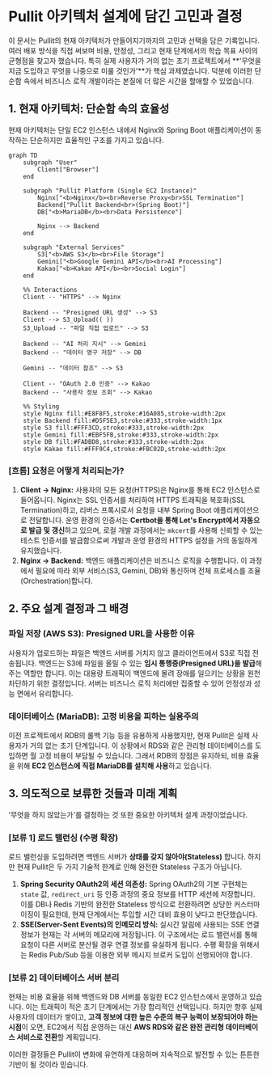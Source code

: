 # Pullit 아키텍처 설계에 담긴 고민과 결정

이 문서는 Pullit의 현재 아키텍처가 만들어지기까지의 고민과 선택을 담은 기록입니다. 여러 배포 방식을 직접 써보며 비용, 안정성, 그리고 현재 단계에서의 학습 목표 사이의 균형점을 찾고자 했습니다. 특히 실제 사용자가 거의 없는 초기 프로젝트에서 **'무엇을 지금 도입하고 무엇을 나중으로 미룰 것인가'**가 핵심 과제였습니다. 덕분에 이러한 단순함 속에서 비즈니스 로직 개발이라는 본질에 더 많은 시간을 할애할 수 있었습니다.

## 1. 현재 아키텍처: 단순함 속의 효율성

현재 아키텍처는 단일 EC2 인스턴스 내에서 Nginx와 Spring Boot 애플리케이션이 동작하는 단순하지만 효율적인 구조를 가지고 있습니다.

```mermaid
graph TD
    subgraph "User"
        Client["Browser"]
    end

    subgraph "Pullit Platform (Single EC2 Instance)"
        Nginx["<b>Nginx</b><br>Reverse Proxy<br>SSL Termination"]
        Backend["Pullit Backend<br>(Spring Boot)"]
        DB["<b>MariaDB</b><br>Data Persistence"]

        Nginx --> Backend
    end

    subgraph "External Services"
        S3["<b>AWS S3</b><br>File Storage"]
        Gemini["<b>Google Gemini API</b><br>AI Processing"]
        Kakao["<b>Kakao API</b><br>Social Login"]
    end

    %% Interactions
    Client -- "HTTPS" --> Nginx

    Backend -- "Presigned URL 생성" --> S3
    Client --> S3_Upload(( ))
    S3_Upload -- "파일 직접 업로드" --> S3

    Backend -- "AI 처리 지시" --> Gemini
    Backend -- "데이터 영구 저장" --> DB

    Gemini -- "데이터 참조" --> S3

    Client -- "OAuth 2.0 인증" --> Kakao
    Backend -- "사용자 정보 조회" --> Kakao

    %% Styling
    style Nginx fill:#E8F8F5,stroke:#16A085,stroke-width:2px
    style Backend fill:#D5F5E3,stroke:#333,stroke-width:1px
    style S3 fill:#FFF3CD,stroke:#333,stroke-width:2px
    style Gemini fill:#EBF5FB,stroke:#333,stroke-width:2px
    style DB fill:#FADBD8,stroke:#333,stroke-width:2px
    style Kakao fill:#FFF9C4,stroke:#FBC02D,stroke-width:2px
```

### [흐름] 요청은 어떻게 처리되는가?

1.  **Client → Nginx:** 사용자의 모든 요청(HTTPS)은 Nginx를 통해 EC2 인스턴스로 들어옵니다. Nginx는 SSL 인증서를 처리하여 HTTPS 트래픽을 복호화(SSL Termination)하고, 리버스 프록시로서 요청을 내부 Spring Boot 애플리케이션으로 전달합니다. 운영 환경의 인증서는 **Certbot을 통해 Let's Encrypt에서 자동으로 발급 및 갱신**하고 있으며, 로컬 개발 과정에서는 `mkcert`를 사용해 신뢰할 수 있는 테스트 인증서를 발급함으로써 개발과 운영 환경의 HTTPS 설정을 거의 동일하게 유지했습니다.
2.  **Nginx → Backend:** 백엔드 애플리케이션은 비즈니스 로직을 수행합니다. 이 과정에서 필요에 따라 외부 서비스(S3, Gemini, DB)와 통신하며 전체 프로세스를 조율(Orchestration)합니다.

## 2. 주요 설계 결정과 그 배경

### 파일 저장 (AWS S3): Presigned URL을 사용한 이유

사용자가 업로드하는 파일은 백엔드 서버를 거치지 않고 클라이언트에서 S3로 직접 전송됩니다. 백엔드는 S3에 파일을 올릴 수 있는 **임시 통행증(Presigned URL)을 발급**해주는 역할만 합니다. 이는 대용량 트래픽이 백엔드에 몰려 장애를 일으키는 상황을 원천 차단하기 위한 결정입니다. 서버는 비즈니스 로직 처리에만 집중할 수 있어 안정성과 성능 면에서 유리합니다.

### 데이터베이스 (MariaDB): 고정 비용을 피하는 실용주의

이전 프로젝트에서 RDB의 롤백 기능 등을 유용하게 사용했지만, 현재 Pullit은 실제 사용자가 거의 없는 초기 단계입니다. 이 상황에서 RDS와 같은 관리형 데이터베이스를 도입하면 월 고정 비용이 부담될 수 있습니다. 그래서 RDB의 장점은 유지하되, 비용 효율을 위해 **EC2 인스턴스에 직접 MariaDB를 설치해 사용**하고 있습니다.

## 3. 의도적으로 보류한 것들과 미래 계획

'무엇을 하지 않았는가'를 결정하는 것 또한 중요한 아키텍처 설계 과정이었습니다.

### [보류 1] 로드 밸런싱 (수평 확장)

로드 밸런싱을 도입하려면 백엔드 서버가 **상태를 갖지 않아야(Stateless)** 합니다. 하지만 현재 Pullit은 두 가지 기술적 한계로 인해 완전한 Stateless 구조가 아닙니다.

1.  **Spring Security OAuth2의 세션 의존성:** Spring OAuth2의 기본 구현체는 `state` 값, `redirect_uri` 등 인증 과정의 중요 정보를 HTTP 세션에 저장합니다. 이를 DB나 Redis 기반의 완전한 Stateless 방식으로 전환하려면 상당한 커스터마이징이 필요한데, 현재 단계에서는 투입할 시간 대비 효용이 낮다고 판단했습니다.
2.  **SSE(Server-Sent Events)의 인메모리 방식:** 실시간 알림에 사용되는 SSE 연결 정보가 현재는 각 서버의 메모리에 저장됩니다. 이 구조에서는 로드 밸런서를 통해 요청이 다른 서버로 분산될 경우 연결 정보를 유실하게 됩니다. 수평 확장을 위해서는 Redis Pub/Sub 등을 이용한 외부 메시지 브로커 도입이 선행되어야 합니다.

### [보류 2] 데이터베이스 서버 분리

현재는 비용 효율을 위해 백엔드와 DB 서버를 동일한 EC2 인스턴스에서 운영하고 있습니다. 이는 트래픽이 적은 초기 단계에서는 가장 합리적인 선택입니다. 하지만 향후 실제 사용자의 데이터가 쌓이고, **고객 정보에 대한 높은 수준의 복구 능력이 보장되어야 하는 시점**이 오면, EC2에서 직접 운영하는 대신 **AWS RDS와 같은 완전 관리형 데이터베이스 서비스로 전환**할 계획입니다.

이러한 결정들은 Pullit이 변화에 유연하게 대응하며 지속적으로 발전할 수 있는 튼튼한 기반이 될 것이라 믿습니다.
